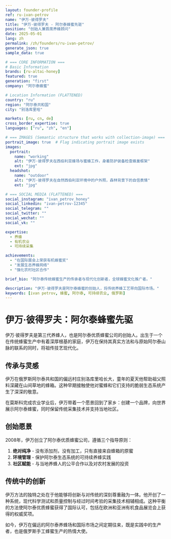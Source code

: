 ```yaml
---
layout: founder-profile
ref: ru-ivan-petrov
name: "伊万·彼得罗夫"
title: "伊万·彼得罗夫 - 阿尔泰蜂蜜先驱"
position: "创始人兼首席养蜂顾问"
date: 2025-05-01
lang: zh
permalink: /zh/founders/ru-ivan-petrov/
generate_json: true
sample_data: true

# === CORE INFORMATION ===
# Basic Information
brands: [ru-altai-honey]
featured: true
generation: "first"
company: "阿尔泰蜂蜜"

# Location Information (FLATTENED)
country: "ru"
region: "阿尔泰共和国"
city: "别洛库里哈"

markets: [ru, cn, de]
cross_border_expertise: true
languages: ["ru", "zh", "en"]

# === IMAGES (Semantic structure that works with collection-image) ===
portrait_image: true  # Flag indicating portrait image exists
images:
  portrait:
    name: "working"
    alt: "伊万·彼得罗夫在西伯利亚蜂场与蜜蜂工作，身着防护装备检查蜂巢框架"
    ext: "jpg"
  headshot:
    name: "outdoor"
    alt: "伊万·彼得罗夫在自然西伯利亚环境中的户外照，森林背景下的自信表情"
    ext: "jpg"

# === SOCIAL MEDIA (FLATTENED) ===
social_instagram: "ivan_petrov_honey"
social_linkedin: "ivan-petrov-12345"
social_telegram: ""
social_twitter: ""
social_wechat: ""
social_vk: ""

expertise:
  - 养蜂
  - 有机农业
  - 可持续采集

achievements:
  - "在国际展会上荣获有机蜂蜜奖"
  - "发展生态养蜂网络"
  - "强化农村社区合作"

brief_bio: "阿尔泰传统蜂蜜生产的传承者与现代化创新者，全球蜂蜜文化推广者。"

description: "伊万·彼得罗夫是阿尔泰蜂蜜的创始人，将传统养蜂工艺带向国际市场。"
keywords: [ivan petrov, 蜂蜜, 阿尔泰, 可持续农业, 俄罗斯]
---
```


# 伊万·彼得罗夫：阿尔泰蜂蜜先驱

伊万·彼得罗夫是第三代养蜂人，也是阿尔泰优质蜂蜜公司的创始人。出生于一个在传统蜂蜜生产中有着深厚根基的家庭，伊万在保持其真实方法和与原始阿尔泰山脉的联系的同时，将祖传技艺现代化。

## 传承与灵感

伊万在俄罗斯阿尔泰共和国的偏远村庄别洛库里哈长大，童年的夏天他帮助祖父照料深藏在山间草地的蜂箱。这种早期接触使他对蜜蜂和它们支持的脆弱生态系统产生了深深的敬意。

在莫斯科完成农业学业后，伊万带着一个愿景回到了家乡：创建一个品牌，向世界展示阿尔泰蜂蜜，同时保留传统采集技术并支持当地社区。

## 创始愿景

2008年，伊万创立了阿尔泰优质蜂蜜公司，遵循三个指导原则：

1. **绝对纯净** - 没有添加剂，没有加工，只有直接来自蜂箱的原蜜
2. **环境管理** - 保护阿尔泰生态系统的可持续养蜂实践
3. **社区赋能** - 与当地养蜂人的公平合作以及对农村发展的投资

## 传统中的创新

伊万方法的独特之处在于他能够将创新与对传统的深刻尊重融为一体。他开创了一种系统，现代科学测试和质量控制与经过时间考验的采集技术相辅相成。这种平衡的方法使阿尔泰优质蜂蜜获得了国际认可，包括在欧洲和亚洲有机食品展览会上获得的权威奖项。

如今，伊万在偏远的阿尔泰养蜂场和国际市场之间定期往来，既是实践中的生产者，也是俄罗斯手工蜂蜜生产的热情大使。
